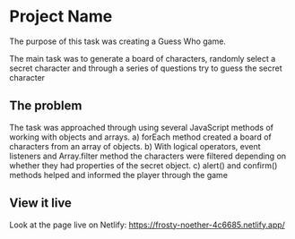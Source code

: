 # Project Name

The purpose of this task was creating a Guess Who game. 

The main task was to generate a board of characters, randomly select a secret character and through a series of questions try to guess the secret character 

## The problem

The task was approached through using several JavaScript methods of working with objects and arrays.
  a) forEach method created a board of characters from an array of objects.
  b) With logical operators, event listeners and Array.filter method the characters were filtered depending on whether they had properties of the secret object.
  c) alert() and confirm() methods helped and informed the player through the game


## View it live
Look at the page live on Netlify: https://frosty-noether-4c6685.netlify.app/
